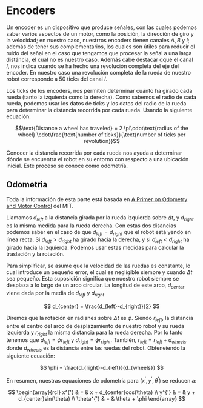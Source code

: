 # Encoders
Un encoder es un dispositivo que produce señales, con las cuales podemos saber varios aspectos de un motor, como la posición, la dirección de giro y la velocidad; en nuestro caso, nuestrros encoders tienen canales $A, B$ y $I$; además de tener sus complementarios, los cuales son útiles para reducir el ruido del señal en el caso que tengamos que procesar la señal a una larga distáncia, el cual no es nuestro caso. Además cabe destacar qque el canal $I$, nos indica cuando se ha hecho una revolución completa del eje del encoder. En nuestro caso una revolución completa de la rueda de nuestro robot corresponde a 50 ticks del canal $I$.

Los ticks de los encoders, nos permiten determinar cuánto ha girado cada rueda (tanto la izquierda como la derecha). Como sabemos el radio de cada rueda, podemos usar los datos de ticks y los datos del radio de la rueda para determinar la distancia recorrida por cada rueda. Usando la siguiente ecuación:

$$\text{Distance a wheel has traveled} = 2 \pi\cdot\text{radius of the wheel} \cdot\frac{\text{number of ticks}}{\text{number of ticks per revolution}}$$

Conocer la distancia recorrida por cada rueda nos ayuda a determinar dónde se encuentra el robot en su entorno con respecto a una ubicación inicial. Este proceso se conoce como odometría.

## Odometria

Toda la información de esta parte está basada en  [A Primer on Odometry and Motor Control](https://ocw.mit.edu/courses/6-186-mobile-autonomous-systems-laboratory-january-iap-2005/resources/odomtutorial/) del MIT.

Llamamos $d_{left}$ a la distancia girada por la rueda izquierda sobre $\Delta t$, y $d_{right}$ es la misma medida para la rueda derecha. Con estas dos disancias podemos saber en el caso de que $d_{left}=d_{right}$ que el robot está yendo en línea recta. Si $d_{left}\gt d_{right}$ ha girado hacia la derecha, y si $d_{left}\lt d_{right}$ ha girado hacia la izquierda. Podemos usar estas medidas para calcular la traslación y la rotación.

Para simplificar, se asume que la velocidad de las ruedas es constante, lo cual introduce un pequeño error, el cual es negligible siempre y cuando $\Delta t$ sea pequeño. Esta suposición significa que nuestro robot siempre se desplaza a lo largo de un arco circular. La longitud de este arco, $d_{center}$ viene dada por la media de $d_{left}$ y $d_{right}$

$$ d_{center} = \frac{d_{left}-d_{right}}{2} $$

Diremos que la rotación en radianes sobre $\Delta t$ es $\phi$. Siendo $r_{left}$, la distancia entre el centro del arco de desplazamiento de nuestro robot y su rueda izquierda y $r_{right}$ la misma distancia para la rueda derecha. Por lo tanto tenemos que $d_{left} = \phi{ r_{left} }$ y $d_{right} = \phi{ r_{right} }$. También, $r_{left} = r_{left} + d_{wheels}$ donde $d_{wheels}$ es la distancia entre las ruedas del robot. Obteneiendo la siguiente ecuación:

$$ \phi = \frac{d_{right}-d_{left}}{d_{wheels}} $$

En resumen, nuestras equaciones de odometria para $(x^{'}, y^{'}, \theta^{'})$ se reducen a:

$$ \begin{array}{rcl}
x^{'} & = & x + d_{center}cos(\theta) \\
y^{'} & = & y + d_{center}sin(\theta) \\
\theta^{'} & = &  \theta + \phi
\end{array} $$


